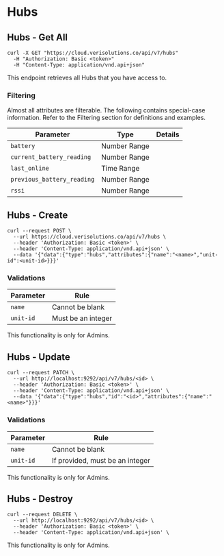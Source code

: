 # Hubs

## Hubs - Get All

```shell
curl -X GET "https://cloud.verisolutions.co/api/v7/hubs"
  -H "Authorization: Basic <token>"
  -H "Content-Type: application/vnd.api+json"
```

This endpoint retrieves all Hubs that you have access to.

### Filtering

Almost all attributes are filterable. The following contains special-case information. Refer to the Filtering section for definitions and examples.

Parameter | Type | Details
--------- | ---- | -----------
`battery` | Number Range
`current_battery_reading` | Number Range
`last_online` | Time Range
`previous_battery_reading` | Number Range
`rssi` | Number Range

## Hubs - Create

```shell
curl --request POST \
  --url https://cloud.verisolutions.co/api/v7/hubs \
  --header 'Authorization: Basic <token>' \
  --header 'Content-Type: application/vnd.api+json' \
  --data '{"data":{"type":"hubs","attributes":{"name":"<name>","unit-id":<unit-id>}}}'
```

### Validations

Parameter | Rule
--------- | ----
`name` | Cannot be blank
`unit-id` | Must be an integer

<aside class="warning">
This functionality is only for Admins.
</aside>

## Hubs - Update

```shell
curl --request PATCH \
  --url http://localhost:9292/api/v7/hubs/<id> \
  --header 'Authorization: Basic <token>' \
  --header 'Content-Type: application/vnd.api+json' \
  --data '{"data":{"type":"hubs","id":"<id>","attributes":{"name":"<name>"}}}'
```

### Validations

Parameter | Rule
--------- | ----
`name` | Cannot be blank
`unit-id` | If provided, must be an integer

<aside class="warning">
This functionality is only for Admins.
</aside>

## Hubs - Destroy

```shell
curl --request DELETE \
  --url http://localhost:9292/api/v7/hubs/<id> \
  --header 'Authorization: Basic <token>' \
  --header 'Content-Type: application/vnd.api+json' \
```

<aside class="warning">
This functionality is only for Admins.
</aside>
